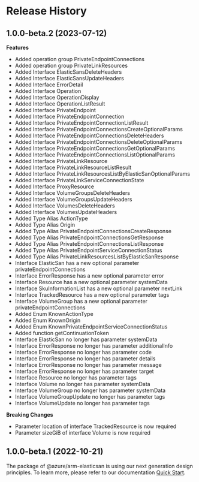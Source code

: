 # Release History
    
## 1.0.0-beta.2 (2023-07-12)
    
**Features**

  - Added operation group PrivateEndpointConnections
  - Added operation group PrivateLinkResources
  - Added Interface ElasticSansDeleteHeaders
  - Added Interface ElasticSansUpdateHeaders
  - Added Interface ErrorDetail
  - Added Interface Operation
  - Added Interface OperationDisplay
  - Added Interface OperationListResult
  - Added Interface PrivateEndpoint
  - Added Interface PrivateEndpointConnection
  - Added Interface PrivateEndpointConnectionListResult
  - Added Interface PrivateEndpointConnectionsCreateOptionalParams
  - Added Interface PrivateEndpointConnectionsDeleteHeaders
  - Added Interface PrivateEndpointConnectionsDeleteOptionalParams
  - Added Interface PrivateEndpointConnectionsGetOptionalParams
  - Added Interface PrivateEndpointConnectionsListOptionalParams
  - Added Interface PrivateLinkResource
  - Added Interface PrivateLinkResourceListResult
  - Added Interface PrivateLinkResourcesListByElasticSanOptionalParams
  - Added Interface PrivateLinkServiceConnectionState
  - Added Interface ProxyResource
  - Added Interface VolumeGroupsDeleteHeaders
  - Added Interface VolumeGroupsUpdateHeaders
  - Added Interface VolumesDeleteHeaders
  - Added Interface VolumesUpdateHeaders
  - Added Type Alias ActionType
  - Added Type Alias Origin
  - Added Type Alias PrivateEndpointConnectionsCreateResponse
  - Added Type Alias PrivateEndpointConnectionsGetResponse
  - Added Type Alias PrivateEndpointConnectionsListResponse
  - Added Type Alias PrivateEndpointServiceConnectionStatus
  - Added Type Alias PrivateLinkResourcesListByElasticSanResponse
  - Interface ElasticSan has a new optional parameter privateEndpointConnections
  - Interface ErrorResponse has a new optional parameter error
  - Interface Resource has a new optional parameter systemData
  - Interface SkuInformationList has a new optional parameter nextLink
  - Interface TrackedResource has a new optional parameter tags
  - Interface VolumeGroup has a new optional parameter privateEndpointConnections
  - Added Enum KnownActionType
  - Added Enum KnownOrigin
  - Added Enum KnownPrivateEndpointServiceConnectionStatus
  - Added function getContinuationToken
  - Interface ElasticSan no longer has parameter systemData
  - Interface ErrorResponse no longer has parameter additionalInfo
  - Interface ErrorResponse no longer has parameter code
  - Interface ErrorResponse no longer has parameter details
  - Interface ErrorResponse no longer has parameter message
  - Interface ErrorResponse no longer has parameter target
  - Interface Resource no longer has parameter tags
  - Interface Volume no longer has parameter systemData
  - Interface VolumeGroup no longer has parameter systemData
  - Interface VolumeGroupUpdate no longer has parameter tags
  - Interface VolumeUpdate no longer has parameter tags
  
**Breaking Changes**

  - Parameter location of interface TrackedResource is now required
  - Parameter sizeGiB of interface Volume is now required
    
    
## 1.0.0-beta.1 (2022-10-21)

The package of @azure/arm-elasticsan is using our next generation design principles. To learn more, please refer to our documentation [Quick Start](https://aka.ms/js-track2-quickstart).
